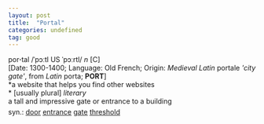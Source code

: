 ```yaml
---
layout: post
title:  "Portal"
categories: undefined
tag: good
---
```

<DIV style="MARGIN: 0px 0px 5px">por<B>·</B>tal /ˈpɔːtl US ˈpɔːrtl/ <I>n</I> [C] <BR>[Date: 1300-1400; Language: Old French; Origin: <I>Medieval Latin</I> portale <I>'city gate'</I>, from <I>Latin</I> porta; <B>PORT</B>]<BR>*a website that helps you find other websites<BR>* [usually plural] <I>literary</I> <BR>a tall and impressive gate or entrance to a building</DIV>
<DIV style="MARGIN: 0px 0px 5px">
<DIV style="MARGIN: 4px 0px">syn.: <A href="{{ site.baseurl }}/door"><U>door</U></A> <A href="{{ site.baseurl }}/entrance"><U>entrance</U></A> <A href="{{ site.baseurl }}/gate"><U>gate</U></A> <A href="{{ site.baseurl }}/threshold"><U>threshold</U></A></DIV></DIV>
